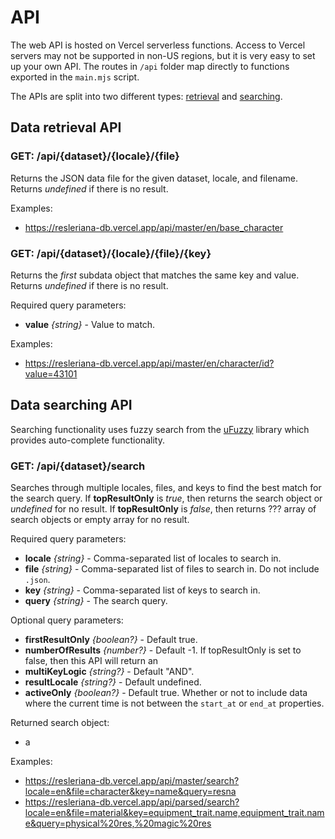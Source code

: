 # API

The web API is hosted on Vercel serverless functions. Access to Vercel servers may not be supported in non-US regions, but it is very easy to set up your own API. The routes in `/api` folder map directly to functions exported in the `main.mjs` script.

The APIs are split into two different types: [retrieval](#data-retrieval-api) and [searching](#data-searching-api).

## Data retrieval API

### GET: /api/{dataset}/{locale}/{file}
Returns the JSON data file for the given dataset, locale, and filename. Returns *undefined* if there is no result.

Examples:  
- https://resleriana-db.vercel.app/api/master/en/base_character

### GET: /api/{dataset}/{locale}/{file}/{key}
Returns the *first* subdata object that matches the same key and value. Returns *undefined* if there is no result.

Required query parameters:  
- **value** *{string}* - Value to match.

Examples:  
- https://resleriana-db.vercel.app/api/master/en/character/id?value=43101

## Data searching API

Searching functionality uses fuzzy search from the [uFuzzy](https://github.com/leeoniya/uFuzzy) library which provides auto-complete functionality.

### GET: /api/{dataset}/search
Searches through multiple locales, files, and keys to find the best match for the search query. If **topResultOnly** is *true*, then returns the search object or *undefined* for no result. If **topResultOnly** is *false*, then returns ??? array of search objects or empty array for no result.

Required query parameters:  
- **locale** *{string}* - Comma-separated list of locales to search in.  
- **file** *{string}* - Comma-separated list of files to search in. Do not include `.json`.  
- **key** *{string}* - Comma-separated list of keys to search in.  
- **query** *{string}* - The search query.  

Optional query parameters:
- **firstResultOnly** *{boolean?}* - Default true.  
- **numberOfResults** *{number?}* - Default -1. If topResultOnly is set to false, then this API will return an  
- **multiKeyLogic** *{string?}* - Default "AND".  
- **resultLocale** *{string?}* - Default undefined.  
- **activeOnly** *{boolean?}* - Default true. Whether or not to include data where the current time is not between the `start_at` or `end_at` properties.

Returned search object:
- a

Examples:  
- https://resleriana-db.vercel.app/api/master/search?locale=en&file=character&key=name&query=resna  
- https://resleriana-db.vercel.app/api/parsed/search?locale=en&file=material&key=equipment_trait.name,equipment_trait.name&query=physical%20res,%20magic%20res  